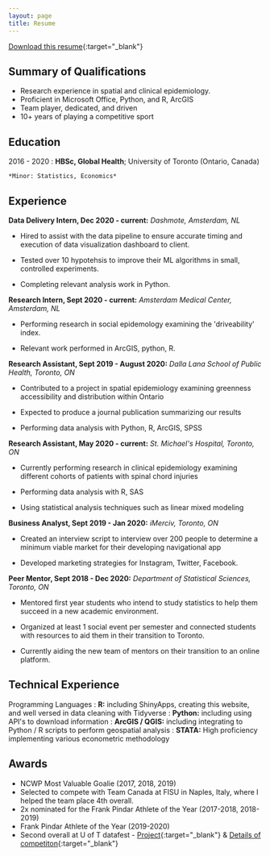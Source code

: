 ```yaml
---
layout: page
title: Resume
---
```

[Download this resume](resume-gradschool.pdf){:target="_blank"}

Summary of Qualifications
-------------------------
* Research experience in spatial and clinical epidemiology.
* Proficient in Microsoft Office, Python, and R, ArcGIS
* Team player, dedicated, and driven
* 10+ years of playing a competitive sport

Education
---------

2016 - 2020
:   **HBSc, Global Health**; University of
    Toronto (Ontario, Canada)

    *Minor: Statistics, Economics*
    
Experience
----------
**Data Delivery Intern, Dec 2020 - current:**
*Dashmote, Amsterdam, NL*

* Hired to assist with the data pipeline to ensure accurate timing and execution of data visualization dashboard to client.

* Tested over 10 hypotehsis to improve their ML algorithms in small, controlled experiments.

* Completing relevant analysis work in Python.

**Research Intern, Sept 2020 - current:**
*Amsterdam Medical Center, Amsterdam, NL*

* Performing research in social epidemology examining the 'driveability' index.

* Relevant work performed in ArcGIS, python, R.

**Research Assistant, Sept 2019 - August 2020:**
*Dalla Lana School of Public Health, Toronto, ON*

* Contributed to a project in spatial epidemiology examining greenness accessibility and distribution within Ontario

* Expected to produce a journal publication summarizing our results

* Performing data analysis with Python, R, ArcGIS, SPSS

**Research Assistant, May 2020 - current:**
*St. Michael's Hospital, Toronto, ON*

* Currently performing research in clinical epidemiology examining different cohorts of patients with spinal chord injuries

* Performing data analysis with R, SAS

* Using statistical analysis techniques such as linear mixed modeling

**Business Analyst, Sept 2019 - Jan 2020:**
*iMerciv, Toronto, ON*

* Created an interview script to interview over 200 people to determine a minimum viable market for their developing navigational app

* Developed marketing strategies for Instagram, Twitter, Facebook.

**Peer Mentor, Sept 2018 - Dec 2020:**
*Department of Statistical Sciences, Toronto, ON*

* Mentored first year students who intend to study statistics to help them succeed in a new academic environment.

* Organized at least 1 social event per semester and connected students with resources to aid them
in their transition to Toronto.

* Currently aiding the new team of mentors on their transition to an online platform.



Technical Experience
--------------------

Programming Languages
:   **R:** including ShinyApps, creating this website, and well versed in data cleaning with Tidyverse
:   **Python:** including using API's to download information
:   **ArcGIS / QGIS:** including integrating to Python / R scripts to perform geospatial analysis
:   **STATA:** High proficiency implementing various econometric methodology


Awards
------

* NCWP Most Valuable Goalie (2017, 2018, 2019)
* Selected to compete with Team Canada at FISU in Naples, Italy, where I
helped the team place 4th overall.
* 2x nominated for the Frank Pindar Athlete of the Year (2017-2018,
2018-2019)
* Frank Pindar Athlete of the Year (2019-2020)
* Second overall at U of T datafest - [Project](https://rjaffe123.shinyapps.io/shiny_map_attempt/){:target="_blank"} & [Details of competiton](https://datafestuoft.github.io/){:target="_blank"}
